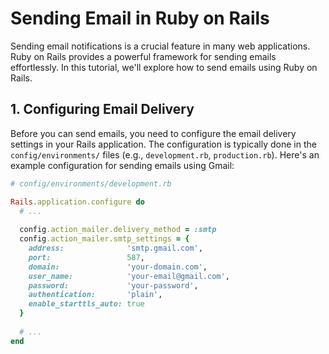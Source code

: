 # Sending Email in Ruby on Rails

Sending email notifications is a crucial feature in many web applications. Ruby on Rails provides a powerful framework for sending emails effortlessly. In this tutorial, we'll explore how to send emails using Ruby on Rails.

## 1. Configuring Email Delivery

Before you can send emails, you need to configure the email delivery settings in your Rails application. The configuration is typically done in the `config/environments/` files (e.g., `development.rb`, `production.rb`). Here's an example configuration for sending emails using Gmail:

```ruby
# config/environments/development.rb

Rails.application.configure do
  # ...
  
  config.action_mailer.delivery_method = :smtp
  config.action_mailer.smtp_settings = {
    address:              'smtp.gmail.com',
    port:                 587,
    domain:               'your-domain.com',
    user_name:            'your-email@gmail.com',
    password:             'your-password',
    authentication:       'plain',
    enable_starttls_auto: true
  }
  
  # ...
end
